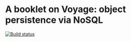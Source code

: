 # A booklet on Voyage: object persistence via NoSQL

[![Build status][badge]][travis]

[travis]: https://travis-ci.org/SquareBracketAssociates/Booklet-Voyage
[badge]: https://travis-ci.org/SquareBracketAssociates/Booklet-Voyage.svg?branch=master
